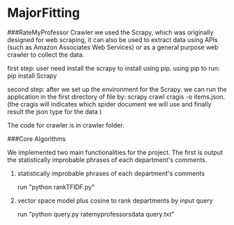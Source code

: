 # MajorFitting

###RateMyProfessor Crawler
we used the Scrapy, which was originally designed for web scraping, it can also be used to extract data using APIs (such as Amazon Associates Web Services) or as a general purpose web crawler to collect the data.

first step:
user need install the scrapy to install using pip. using pip to run:
pip install Scrapy 

second step:
after we set up the environment for the Scrapy. we can run the application in the first directory of file by:
scrapy crawl cragis -o items.json. (the cragis will indicates which spider document we will use and finally result the json type for the data )

The code for crawler is in crawler folder.

###Core Algorithms

We implemented two main functionalities for the project. The first is output the statistically improbable phrases of each department's comments. 
1. statistically improbable phrases of each department's comments

   run "python rankTFIDF.py"
   
2. vector space model plus cosine to rank departments by input query

   run "python query.py ratemyprofessorsdata query.txt"
